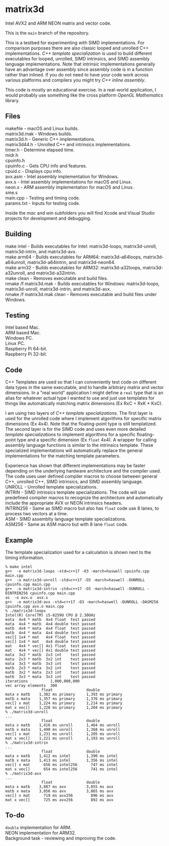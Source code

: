 # matrix3d  
Intel AVX2 and ARM NEON matrix and vector code.

This is the ```main``` branch of the repository.

This is a testbed for experimenting with SIMD implementations. For comparison purposes there are also classic looped and unrolled C++ implementations. *C++ template specialization* is used to build different executables for looped, unrolled, SIMD intrinsics, and SIMD assembly language implementations. Note that intrinsic implementations generally have an advantage over assembly since assembly code is in a function rather than inlined. If you do not need to have your code work across various platforms and compilers you might try *C++ inline assembly*.

This code is mostly an educational exercise. In a real-world application, I would probably use something like the cross platform *OpenGL Mathematics* library.

## Files  
makefile - macOS and Linux builds.  
matrix3d.mak - Windows builds.  
matrix3d.h - Generic C++ implementations.  
matrix3d44.h - Unrolled C++ and intrinsics implementations.  
timer.h - Determine elapsed time.  
midr.h  
cpuinfo.h  
cpuinfo.c - Gets CPU info and features.  
cpuid.c - Displays cpu info.  
avx.asm - Intel assembly implementation for Windows.  
avx.s - Intel assembly implementations for macOS and Linux.  
neon.s - ARM assembly implementation for macOS and Linux.  
sme.s  
main.cpp - Testing and timing code.  
params.txt - Inputs for testing code.

Inside the *mac* and *win* subfolders you will find Xcode and Visual Studio projects for development and debugging.

## Building  
make intel - Builds executables for Intel: matrix3d-loops, matrix3d-unroll, matrix3d-intrin, and matrix3d-avx.  
make arm64 - Builds executables for ARM64: matrix3d-a64loops, matrix3d-a64unroll, matrix3d-a64intrin, and matrix3d-neon64.  
make arm32 - Builds executables for ARM32: matrix3d-a32loops, matrix3d-a32unroll, and matrix3d-a32intrin.  
make clean - Removes executable and build files.  
nmake /f matrix3d.mak - Builds executables for Windows: matrix3d-loops, matrix3d-unroll, matrix3d-intrin, and matrix3d-avx.  
nmake /f matrix3d.mak clean - Removes executable and build files under Windows.

## Testing  
Intel based Mac.  
ARM based Mac.  
Windows PC.  
Linux PC.  
Raspberry Pi 64-bit.  
Raspberry Pi 32-bit.

## Code  
C++ Templates are used so that I can conveniently test code on different data types in the same executable, and to handle arbitrary matrix and vector dimensions. In a "real world" application I might define a ```real``` type that is an alias for whatever actual type I wanted to use and just use templates for things like automatically matching matrix dimensions (Ex RxC = RxK * KxC).

I am using two layers of *C++ template specializations*. The first layer is used for the unrolled code where I implement algorithms for specific matrix dimensions (Ex 4x4). Note that the floating-point type is still templatized. The second layer is for the SIMD code and uses even more detailed *template specializations* to implement algorithms for a specific floating-point type and a specific dimension (Ex ```float``` 4x4). A wrapper for calling assembly language functions is similar to the intrinsics template. These specialized implementations will automatically replace the general implementations for the matching template parameters.

Experience has shown that different implementations may be faster depending on the underlying hardware architecture and the compiler used. The code uses user defined compiler macros to choose between general C++, unrolled C++, SIMD intrinsics, and SIMD assembly language.  
UNROLL - Unrolled template specializations.  
INTRIN - SIMD intrinsics template specializations. The code will use predefined compiler macros to recognize the architecture and automatically include the appropriate AVX or NEON intrinsics headers.  
INTRIN256 - Same as SIMD macro but also has ```float``` code use 8 lanes, to process two vectors at a time.  
ASM - SIMD assemblty language template specializations.  
ASM256 - Same as ASM macro but with 8 lane ```float``` code.

## Example  
The template specialization used for a calculation is shown next to the timing information.  
```
% make intel
g++  -o matrix3d-loops -std=c++17 -O3 -march=haswell cpuinfo.cpp main.cpp
g++  -o matrix3d-unroll -std=c++17 -O3 -march=haswell -DUNROLL cpuinfo.cpp main.cpp
g++  -o matrix3d-intrin -std=c++17 -O3 -march=haswell -DUNROLL -DINTRIN256 cpuinfo.cpp main.cpp
as  -o avx.o  avx.s
g++  -o matrix3d-avx -std=c++17 -O3 -march=haswell -DUNROLL -DASM256 cpuinfo.cpp avx.o main.cpp
% ./matrix3d-loops 
Intel(R) Core(TM) i5-8259U CPU @ 2.30GHz
mata  4x4 * matb  4x4 float  test passed
mata  4x4 * matb  4x4 double test passed
matb  4x4 * mata  4x4 float  test passed
matb  4x4 * mata  4x4 double test passed
vec[] 1x4 * mat   4x4 float  test passed
vec[] 1x4 * mat   4x4 double test passed
mat   4x4 * vec[] 4x1 float  test passed
mat   4x4 * vec[] 4x1 double test passed
mata  3x2 * matb  2x3 int    test passed
mata  2x3 * matb  3x2 int    test passed
mata  3x3 * matb  3x3 int    test passed
matb  2x3 * mata  3x2 int    test passed
matb  3x2 * mata  2x3 int    test passed
matb  3x3 * mata  3x3 int    test passed
iterations          1,000,000,000
vec array elements  300
                float               double
mata x matb    1,382 ms primary     1,393 ms primary 
matb x mata    1,357 ms primary     1,376 ms primary 
vec[] x mat    1,224 ms primary     1,214 ms primary 
mat x vec[]    1,228 ms primary     1,204 ms primary 
% ./matrix3d-unroll 
...
                float               double
mata x matb    1,416 ms unroll      1,464 ms unroll  
matb x mata    1,490 ms unroll      1,368 ms unroll  
vec[] x mat    1,231 ms unroll      1,205 ms unroll  
mat x vec[]    1,221 ms unroll      1,193 ms unroll  
% ./matrix3d-intrin 
...
                float               double
mata x matb    1,412 ms intel       1,390 ms intel   
matb x mata    1,413 ms intel       1,356 ms intel   
vec[] x mat      656 ms intel256      747 ms intel   
mat x vec[]      654 ms intel256      741 ms intel   
% ./matrix3d-avx
...
                float               double
mata x matb    3,887 ms avx         3,855 ms avx     
matb x mata    3,856 ms avx         3,865 ms avx     
vec[] x mat      719 ms avx256        896 ms avx     
mat x vec[]      725 ms avx256        892 ms avx     
```

## To-do
```double``` implementation for ARM.  
NEON implementation for ARM32.  
Background task - reviewing and improving the code.  
